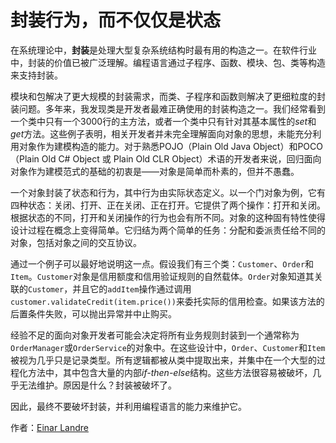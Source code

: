 # 封装行为，而不仅仅是状态

在系统理论中，**封装**是处理大型复杂系统结构时最有用的构造之一。在软件行业中，封装的价值已被广泛理解。编程语言通过子程序、函数、模块、包、类等构造来支持封装。

模块和包解决了更大规模的封装需求，而类、子程序和函数则解决了更细粒度的封装问题。多年来，我发现类是开发者最难正确使用的封装构造之一。我们经常看到一个类中只有一个3000行的主方法，或者一个类中只有针对其基本属性的*set*和*get*方法。这些例子表明，相关开发者并未完全理解面向对象的思想，未能充分利用对象作为建模构造的能力。对于熟悉POJO（Plain Old Java Object）和POCO（Plain Old C# Object 或 Plain Old CLR Object）术语的开发者来说，回归面向对象作为建模范式的基础的初衷是——对象是简单而朴素的，但并不愚蠢。

一个对象封装了状态和行为，其中行为由实际状态定义。以一个门对象为例，它有四种状态：关闭、打开、正在关闭、正在打开。它提供了两个操作：打开和关闭。根据状态的不同，打开和关闭操作的行为也会有所不同。对象的这种固有特性使得设计过程在概念上变得简单。它归结为两个简单的任务：分配和委派责任给不同的对象，包括对象之间的交互协议。

通过一个例子可以最好地说明这一点。假设我们有三个类：`Customer`、`Order`和`Item`。`Customer`对象是信用额度和信用验证规则的自然载体。`Order`对象知道其关联的`Customer`，并且它的`addItem`操作通过调用`customer.validateCredit(item.price())`来委托实际的信用检查。如果该方法的后置条件失败，可以抛出异常并中止购买。

经验不足的面向对象开发者可能会决定将所有业务规则封装到一个通常称为`OrderManager`或`OrderService`的对象中。在这些设计中，`Order`、`Customer`和`Item`被视为几乎只是记录类型。所有逻辑都被从类中提取出来，并集中在一个大型的过程化方法中，其中包含大量的内部*if-then-else*结构。这些方法很容易被破坏，几乎无法维护。原因是什么？封装被破坏了。

因此，最终不要破坏封装，并利用编程语言的能力来维护它。

作者：[Einar Landre](http://programmer.97things.oreilly.com/wiki/index.php/Einar_Landre)